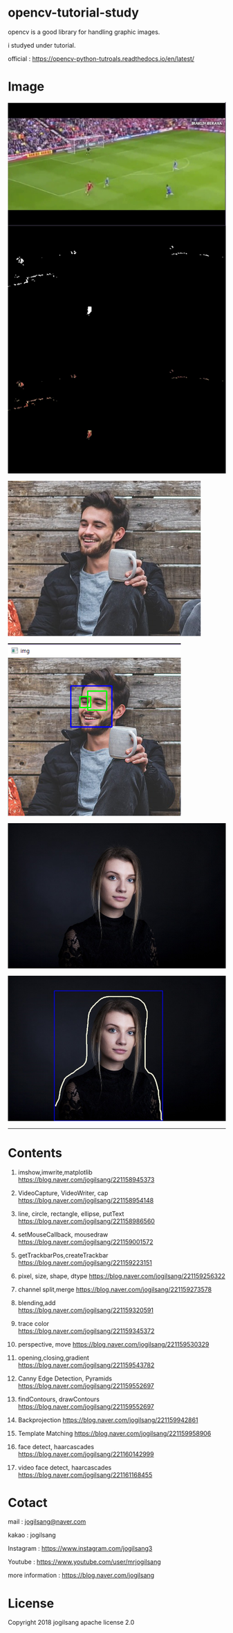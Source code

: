 # opencv-tutorial-study

opencv is a good library for handling graphic images.

i studyed under tutorial.

official : <https://opencv-python-tutroals.readthedocs.io/en/latest/>

Image
=============

![Alt text](/opencv-tutorial-study-master/taskImage/res1.jpg)

![Alt text](/opencv-tutorial-study-master/taskImage/man2.jpg)

![Alt text](/opencv-tutorial-study-master/taskImage/man.png)

![Alt text](/opencv-tutorial-study-master/taskImage/canny.jpg)

![Alt text](/opencv-tutorial-study-master/taskImage/canny2.jpg)

<hr/>

Contents
=============

01. imshow,imwrite,matplotlib
https://blog.naver.com/jogilsang/221158945373

02. VideoCapture, VideoWriter, cap
<https://blog.naver.com/jogilsang/221158954148>

03. line, circle, rectangle, ellipse, putText
<https://blog.naver.com/jogilsang/221158986560>

04. setMouseCallback, mousedraw
<https://blog.naver.com/jogilsang/221159001572>

05. getTrackbarPos,createTrackbar
<https://blog.naver.com/jogilsang/221159223151>

06. pixel, size, shape, dtype
<https://blog.naver.com/jogilsang/221159256322>

07. channel split,merge
<https://blog.naver.com/jogilsang/221159273578>

08. blending,add  
<https://blog.naver.com/jogilsang/221159320591>

09. trace color  
<https://blog.naver.com/jogilsang/221159345372>

10. perspective, move
<https://blog.naver.com/jogilsang/221159530329>

11. opening,closing,gradient
<https://blog.naver.com/jogilsang/221159543782>

12. Canny Edge Detection, Pyramids
<https://blog.naver.com/jogilsang/221159552697>

13. findContours, drawContours
<https://blog.naver.com/jogilsang/221159552697>

14. Backprojection 
<https://blog.naver.com/jogilsang/221159942861>

15. Template Matching
<https://blog.naver.com/jogilsang/221159958906>

16. face detect, haarcascades
<https://blog.naver.com/jogilsang/221160142999>

17. video face detect, haarcascades
<https://blog.naver.com/jogilsang/221161168455>


Cotact
=============

mail :
jogilsang@naver.com

kakao :
jogilsang

Instagram :
<https://www.instagram.com/jogilsang3>

Youtube :
<https://www.youtube.com/user/mrjogilsang>

more information : 
<https://blog.naver.com/jogilsang>

License
=============
Copyright 2018 jogilsang
apache license 2.0

